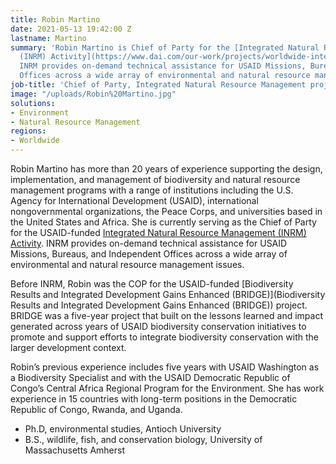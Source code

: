 ```yaml
---
title: Robin Martino
date: 2021-05-13 19:42:00 Z
lastname: Martino
summary: 'Robin Martino is Chief of Party for the [Integrated Natural Resource Management
  (INRM) Activity](https://www.dai.com/our-work/projects/worldwide-integrated-natural-resource-management-inrm).
  INRM provides on-demand technical assistance for USAID Missions, Bureaus, and Independent
  Offices across a wide array of environmental and natural resource management issues. '
job-title: 'Chief of Party, Integrated Natural Resource Management project '
image: "/uploads/Robin%20Martino.jpg"
solutions:
- Environment
- Natural Resource Management
regions:
- Worldwide
---
```


Robin Martino has more than 20 years of experience supporting the design, implementation, and management of biodiversity and natural resource management programs with a range of institutions including the U.S. Agency for International Development (USAID), international nongovernmental organizations, the Peace Corps, and universities based in the United States and Africa. She is currently serving as the Chief of Party for the USAID-funded [Integrated Natural Resource Management (INRM) Activity](https://www.dai.com/our-work/projects/worldwide-integrated-natural-resource-management-inrm). INRM provides on-demand technical assistance for USAID Missions, Bureaus, and Independent Offices across a wide array of environmental and natural resource management issues. 

Before INRM, Robin was the COP for the USAID-funded [Biodiversity Results and Integrated Development Gains Enhanced (BRIDGE)](Biodiversity Results and Integrated Development Gains Enhanced (BRIDGE)) project. BRIDGE was a five-year project that built on the lessons learned and impact generated across years of USAID biodiversity conservation initiatives to promote and support efforts to integrate biodiversity conservation with the larger development context. 

Robin’s previous experience includes five years with USAID Washington as a Biodiversity Specialist and with the USAID Democratic Republic of Congo’s Central Africa Regional Program for the Environment. She has work experience in 15 countries with long-term positions in the Democratic Republic of Congo, Rwanda, and Uganda.  

* Ph.D, environmental studies, Antioch University
* B.S., wildlife, fish, and conservation biology, University of Massachusetts Amherst